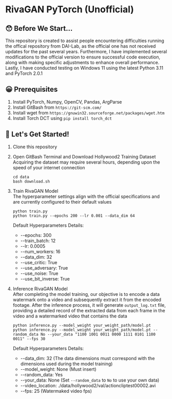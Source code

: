 # RivaGAN PyTorch (Unofficial)

## :hushed: Before We Start...
This repository is created to assist people encountering difficulties running the offical repository from DAI-Lab, as the official one has not received updates for the past several years.
Furthermore, I have implemented several modifications to the official version to ensure successful code execution, along with making specific adjustments to enhance overall performance.
Lastly, I have conducted testing on Windows 11 using the latest Python 3.11 and PyTorch 2.0.1

## :grinning: Prerequisites
1. Install PyTorch, Numpy, OpenCV, Pandas, ArgParse
1. Install GitBash from `https://git-scm.com/`
2. Install wget from `https://gnuwin32.sourceforge.net/packages/wget.htm`
3. Install Torch DCT using `pip install torch_dct`

## :zany_face: Let's Get Started!
1. Clone this repository
2. Open GitBash Terminal and Download Hollywood2 Training Dataset  
   Acquiring the dataset may require several hours, depending upon the speed of your internet connection
   ```
   cd data
   bash download.sh
   ```
4. Train RivaGAN Model  
   The hyperparameter settings align with the official specifications and are currently configured to their default values
   ```
   python train.py 
   python train.py --epochs 200 --lr 0.001 --data_dim 64 
   ```
   Default Hyperparameters Details: 
   * --epochs: 300
   * --train_batch: 12
   * --lr: 0.0005
   * --num_workers: 16
   * --data_dim: 32
   * --use_critic: True
   * --use_adversary: True
   * --use_noise: True
   * --use_bit_inverse: True
5. Inference RivaGAN Model  
   After completing the model training, our objective is to encode a data watermark onto a video and subsequently extract it from the encoded footage. After the inference process, it will generate `output_log.txt` file, providing a detailed record of the extracted data from each frame in the video and a watermarked video that contains the data
   
   ```
   python inference.py --model_weight your_weight_path/model.pt
   python inference.py --model_weight your_weight_path/model.pt --random_data No --your_data "1100 1001 0011 0000 1111 0101 1100 0011" --fps 30
   ```
   Default Hyperparameters Details:    
   * --data_dim: 32 (The data dimensions must correspond with the dimensions used during the model training)
   * --model_weight: None (Must insert)
   * --random_data: Yes
   * --your_data: None (Set `--random_data` to `No` to use your own data)
   * --video_location: ./data/hollywood2/val/actioncliptest00002.avi
   * --fps: 25 (Watermaked video fps)
